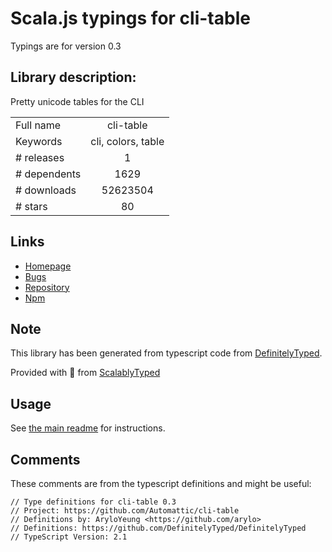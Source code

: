 
# Scala.js typings for cli-table

Typings are for version 0.3

## Library description:
Pretty unicode tables for the CLI

|                    |                 |
| ------------------ | :-------------: |
| Full name          | cli-table |
| Keywords           | cli, colors, table |
| # releases         | 1 |
| # dependents       | 1629 |
| # downloads        | 52623504 |
| # stars            | 80 |

## Links
- [Homepage](https://github.com/Automattic/cli-table)
- [Bugs](https://github.com/Automattic/cli-table/issues)
- [Repository](https://github.com/Automattic/cli-table)
- [Npm](https://www.npmjs.com/package/cli-table)
    


## Note
This library has been generated from typescript code from [DefinitelyTyped](https://definitelytyped.org).

Provided with :purple_heart: from [ScalablyTyped](https://github.com/oyvindberg/ScalablyTyped)

## Usage
See [the main readme](../../readme.md) for instructions.

## Comments

These comments are from the typescript definitions and might be useful:
```
// Type definitions for cli-table 0.3
// Project: https://github.com/Automattic/cli-table
// Definitions by: AryloYeung <https://github.com/arylo>
// Definitions: https://github.com/DefinitelyTyped/DefinitelyTyped
// TypeScript Version: 2.1

```

